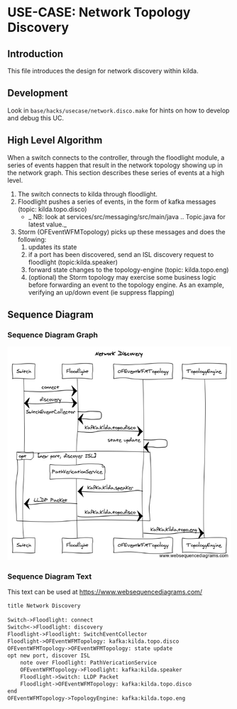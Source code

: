 # USE-CASE: Network Topology Discovery

## Introduction

This file introduces the design for network discovery within kilda.

## Development

Look in `base/hacks/usecase/network.disco.make` for hints on how to develop and debug this UC.

## High Level Algorithm

When a switch connects to the controller, through the floodlight module, a series of events happen
that result in the network topology showing up in the network graph. This section describes these
series of events at a high level.

1. The switch connects to kilda through floodlight.
2. Floodlight pushes a series of events, in the form of kafka messages (topic: kilda.topo.disco)
    - _ NB: look at services/src/messaging/src/main/java .. Topic.java for latest value._
3. Storm (OFEventWFMTopology) picks up these messages and does the following:
    1. updates its state
    2. if a port has been discovered, send an ISL discovery request to floodlight 
        (topic:kilda.speaker)
    3. forward state changes to the topology-engine (topic: kilda.topo.eng)
    4. (optional) the Storm topology may exercise some business logic before forwarding an event
        to the topology engine. As an example, verifying an up/down event (ie suppress flapping)
   

## Sequence Diagram

### Sequence Diagram Graph

![Network Discovery](./network-discovery.png "Network Discovery")


### Sequence Diagram Text

This text can be used at https://www.websequencediagrams.com/

```
title Network Discovery

Switch->Floodlight: connect
Switch<->Floodlight: discovery
Floodlight->Floodlight: SwitchEventCollector
Floodlight->OFEventWFMTopology: kafka:kilda.topo.disco
OFEventWFMTopology->OFEventWFMTopology: state update
opt new port, discover ISL
    note over Floodlight: PathVericationService
    OFEventWFMTopology->Floodlight: kafka:kilda.speaker
    Floodlight->Switch: LLDP Packet
    Floodlight->OFEventWFMTopology: kafka:kilda.topo.disco
end
OFEventWFMTopology->TopologyEngine: kafka:kilda.topo.eng

```     
